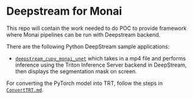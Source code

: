 # Deepstream for Monai

This repo will contain the work needed to do POC to provide framework where Monai pipelines can be run with Deepstream backend.

There are the following Python DeepStream sample applications:

 - [`deepstream_cupy_monai_unet`](sample//cupy-app/deepstream_cupy_monai_unet.py) which takes in a mp4 file and performs inference using the Triton Inference Server backend in DeepStream, then displays the segmentation mask on screen.


For converting the PyTorch model into TRT, follow the steps in [`ConvertTRT.md`](ConvertTRT.md).